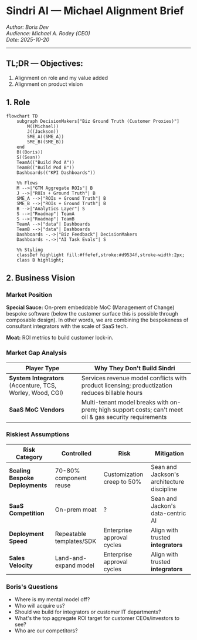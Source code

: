 # Sindri AI — Michael Alignment Brief

_Author: Boris Dev_  
_Audience: Michael A. Rodey (CEO)_  
_Date: 2025-10-20_

---

## TL;DR — Objectives:

1. Alignment on role and my value added
2. Alignment on product vision

## 1. Role

```mermaid
flowchart TD
    subgraph DecisionMakers["Biz Ground Truth (Customer Proxies)"]
        M((Michael))
        J((Jackson))
        SME_A((SME_A))
        SME_B((SME_B))
    end
    B((Boris))
    S((Sean))
    TeamA(("Build Pod A"))
    TeamB(("Build Pod B"))
    Dashboards(("KPI Dashboards"))

    %% Flows
    M -->|"GTM Aggregate ROIs"| B
    J -->|"ROIs + Ground Truth"| B
    SME_A -->|"ROIs + Ground Truth"| B
    SME_B -->|"ROIs + Ground Truth"| B
    B -->|"Analytics Layer"| S
    S -->|"Roadmap"| TeamA
    S -->|"Roadmap"| TeamB
    TeamA -->|"data"| Dashboards
    TeamB -->|"data"| Dashboards
    Dashboards -.->|"Biz Feedback"| DecisionMakers
    Dashboards -.->|"AI Task Evals"| S

    %% Styling
    classDef highlight fill:#ffefef,stroke:#d9534f,stroke-width:2px;
    class B highlight;

```

## 2. Business Vision

### Market Position

**Special Sauce:** On-prem embeddable MoC (Management of Change) bespoke software (below the customer surface this is possible through composable design). In other words,
we are combining the bespokeness of consultant integrators with the scale of SaaS tech.

**Moat:** ROI metrics to build customer lock-in.

### Market Gap Analysis

| Player Type                                                | Why They Don't Build Sindri                                                                            |
| ---------------------------------------------------------- | ------------------------------------------------------------------------------------------------------ |
| **System Integrators** (Accenture, TCS, Worley, Wood, CGI) | Services revenue model conflicts with product licensing; productization reduces billable hours         |
| **SaaS MoC Vendors**                                       | Multi-tenant model breaks with on-prem; high support costs; can't meet oil & gas security requirements |

### Riskiest Assumptions

| Risk Category                   | Controlled               | Risk                       | Mitigation                                 |
| ------------------------------- | ------------------------ | -------------------------- | ------------------------------------------ |
| **Scaling Bespoke Deployments** | 70-80% component reuse   | Customization creep to 50% | Sean and Jackson's architecture discipline |
| **SaaS Competition**            | On-prem moat             | ?                          | Sean and Jackon's data-centric AI          |
| **Deployment Speed**            | Repeatable templates/SDK | Enterprise approval cycles | Align with trusted **integrators**         |
| **Sales Velocity**              | Land-and-expand model    | Enterprise approval cycles | Align with trusted **integrators**         |

### Boris's Questions

-   Where is my mental model off?
-   Who will acquire us?
-   Should we build for integrators or customer IT departments?
-   What's the top aggregate ROI target for customer CEOs/investors to see?
-   Who are our competitors?
